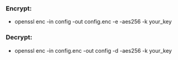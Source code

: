### Encrypt:
- openssl enc -in config -out config.enc -e -aes256 -k your_key

### Decrypt:
- openssl enc -in config.enc -out config -d -aes256 -k your_key

